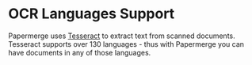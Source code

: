 # OCR Languages Support

Papermerge uses <a href="https://github.com/tesseract-ocr/tesseract" class="external-link" target="_blank">Tesseract</a> to
extract text from scanned documents. Tesseract supports over 130 languages -
thus with Papermerge you can have documents in any of those languages.
